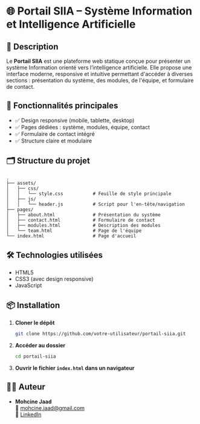 # 🌐 Portail SIIA – Système Information et Intelligence Artificielle

## 📖 Description
Le **Portail SIIA** est une plateforme web statique conçue pour présenter un système Information orienté vers l’intelligence artificielle. Elle propose une interface moderne, responsive et intuitive permettant d'accéder à diverses sections : présentation du système, des modules, de l'équipe, et formulaire de contact.

## 🚀 Fonctionnalités principales
- ✅ Design responsive (mobile, tablette, desktop)
- ✅ Pages dédiées : système, modules, équipe, contact
- ✅ Formulaire de contact intégré
- ✅ Structure claire et modulaire

## 🗂️ Structure du projet
```
.
├── assets/
│   ├── css/
│   │   └── style.css           # Feuille de style principale
│   ├── js/
│   │   └── header.js           # Script pour l'en-tête/navigation
├── pages/
│   ├── about.html              # Présentation du système
│   ├── contact.html            # Formulaire de contact
│   ├── modules.html            # Description des modules
│   └── team.html               # Page de l'équipe
└── index.html                  # Page d'accueil
```

## 🛠️ Technologies utilisées
- HTML5
- CSS3 (avec design responsive)
- JavaScript

## 📦 Installation
1. **Cloner le dépôt**
   ```bash
   git clone https://github.com/votre-utilisateur/portail-siia.git
   ```

2. **Accéder au dossier**
   ```bash
   cd portail-siia
   ```

3. **Ouvrir le fichier `index.html` dans un navigateur**

## 👨‍💻 Auteur
- **Mohcine Jaad**  
  📧 mohcine.jaad@gmail.com  
  🔗 [LinkedIn](https://www.linkedin.com/in/mohcine-jaad/)

